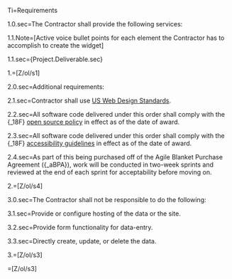 Ti=Requirements

1.0.sec=The Contractor shall provide the following services:

1.1.Note=[Active voice bullet points for each element the Contractor has to accomplish to create the widget]

1.1.sec={Project.Deliverable.sec}

1.=[Z/ol/s1]

2.0.sec=Additional requirements:

2.1.sec=Contractor shall use <a href="https://playbook.cio.gov/designstandards/">US Web Design Standards</a>.

2.2.sec=All software code delivered under this order shall comply with the {_18F} <a href="https://github.com/18F/open-source-policy/">open source policy</a> in effect as of the date of award.

2.3.sec=All software code delivered under this order shall comply with the {_18F} <a href="https://pages.18f.gov/accessibility/">accessibility guidelines</a> in effect as of the date of award.

2.4.sec=As part of this being purchased off of the Agile Blanket Purchase Agreement ({_aBPA}), work will be conducted in two-week sprints and reviewed at the end of each sprint for acceptability before moving on.

2.=[Z/ol/s4]

3.0.sec=The Contractor shall not be responsible to do the following:

3.1.sec=Provide or configure hosting of the data or the site.

3.2.sec=Provide form functionality for data-entry.

3.3.sec=Directly create, update, or delete the data.

3.=[Z/ol/s3]

=[Z/ol/s3]
